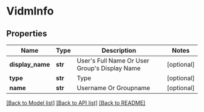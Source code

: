 # VidmInfo

## Properties
Name | Type | Description | Notes
------------ | ------------- | ------------- | -------------
**display_name** | **str** | User&#x27;s Full Name Or User Group&#x27;s Display Name | [optional] 
**type** | **str** | Type | [optional] 
**name** | **str** | Username Or Groupname | [optional] 

[[Back to Model list]](../README.md#documentation-for-models) [[Back to API list]](../README.md#documentation-for-api-endpoints) [[Back to README]](../README.md)

